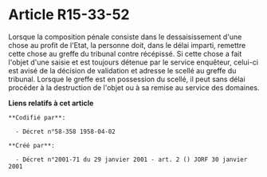 # Article R15-33-52

Lorsque la composition pénale consiste dans le dessaisissement d'une chose au profit de l'Etat, la personne doit, dans le
délai imparti, remettre cette chose au greffe du tribunal contre récépissé. Si cette chose a fait l'objet d'une saisie et est
toujours détenue par le service enquêteur, celui-ci est avisé de la décision de validation et adresse le scellé au greffe du
tribunal. Lorsque le greffe est en possession du scellé, il peut sans délai procéder à la destruction de l'objet ou à sa
remise au service des domaines.

**Liens relatifs à cet article**

	**Codifié par**:

	  - Décret n°58-358 1958-04-02

	**Créé par**:

	  - Décret n°2001-71 du 29 janvier 2001 - art. 2 () JORF 30 janvier 2001
